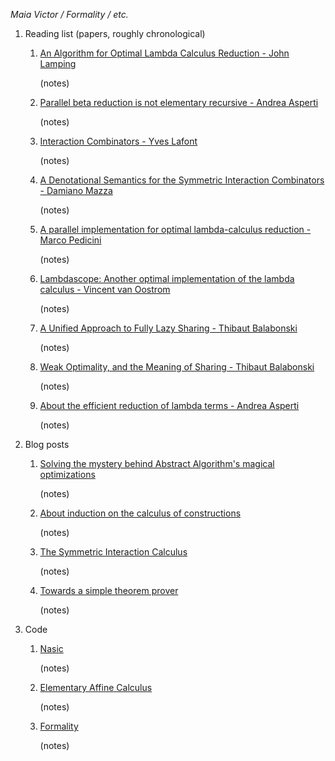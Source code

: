 *Maia Victor / Formality / etc.*

1. Reading list (papers, roughly chronological)

    1. [An Algorithm for Optimal Lambda Calculus Reduction - John Lamping](https://citeseerx.ist.psu.edu/viewdoc/download?doi=10.1.1.90.2386&rep=rep1&type=pdf)

       (notes)

    1. [Parallel beta reduction is not elementary recursive - Andrea Asperti](https://dl.acm.org/citation.cfm?id=268971&dl=ACM&coll=DL)

       (notes)

    1. [Interaction Combinators - Yves Lafont](https://www.sciencedirect.com/science/article/pii/S0890540197926432)

       (notes)

    1. [A Denotational Semantics for the Symmetric Interaction Combinators - Damiano Mazza](https://pdfs.semanticscholar.org/1731/a6e49c6c2afda3e72256ba0afb34957377d3.pdf)

       (notes)

    1. [A parallel implementation for optimal lambda-calculus reduction - Marco Pedicini](https://www.researchgate.net/publication/221336344_A_parallel_implementation_for_optimal_lambda-calculus_reduction)

       (notes)

    1. [Lambdascope: Another optimal implementation of the lambda calculus - Vincent van Oostrom](https://www.researchgate.net/publication/237723293_Lambdascope_Another_optimal_implementation_of_the_lambda-calculus)

       (notes)

    1. [A Unified Approach to Fully Lazy Sharing - Thibaut Balabonski](https://www.researchgate.net/publication/220997963_A_Unified_Approach_to_Fully_Lazy_Sharing)

       (notes)

    1. [Weak Optimality, and the Meaning of Sharing - Thibaut Balabonski](https://www.lri.fr/~blsk/Docs/Balabonski-WeakOptimality-ICFP13.pdf)

       (notes)

    1. [About the efficient reduction of lambda terms - Andrea Asperti](https://pdfs.semanticscholar.org/8a35/42d70fc1d4531bc77c7bda130b0350245763.pdf)

       (notes)

1. Blog posts

    1. [Solving the mystery behind Abstract Algorithm's magical optimizations](https://medium.com/@maiavictor/solving-the-mystery-behind-abstract-algorithms-magical-optimizations-144225164b07)

       (notes)

    1. [About induction on the calculus of constructions](https://medium.com/@maiavictor/about-induction-on-the-calculus-of-constructions-581fcfdb89c5)

       (notes)

    1. [The Symmetric Interaction Calculus](https://medium.com/@maiavictor/the-abstract-calculus-fe8c46bcf39c)

       (notes)

    1. [Towards a simple theorem prover](https://medium.com/@maiavictor/towards-a-simple-theorem-prover-5005a1e66a6f)

       (notes)


1. Code

    1. [Nasic](https://github.com/moonad/Nasic)

       (notes)

    1. [Elementary Affine Calculus](https://github.com/moonad/elementary-affine-calculus)

       (notes)

    1. [Formality](https://github.com/moonad/Formality)

       (notes)

